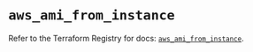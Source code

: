 # `aws_ami_from_instance`

Refer to the Terraform Registry for docs: [`aws_ami_from_instance`](https://registry.terraform.io/providers/hashicorp/aws/6.16.0/docs/resources/ami_from_instance).
